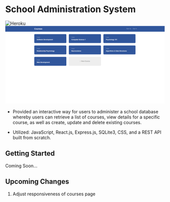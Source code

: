 # School Administration System
![Heroku](https://heroku-badge.herokuapp.com/?app=school-admin-system)
![example](example/schoolAdminSystem.png)

* Provided an interactive way for users to administer a school database whereby users can retrieve a list of courses, view details for a specific course, as well as create, update and delete existing courses.

* Utilized: JavaScript, React.js, Express.js, SQLite3, CSS, and a REST API built from scratch.

## Getting Started

Coming Soon...


## Upcoming Changes

1. Adjust responsiveness of courses page
